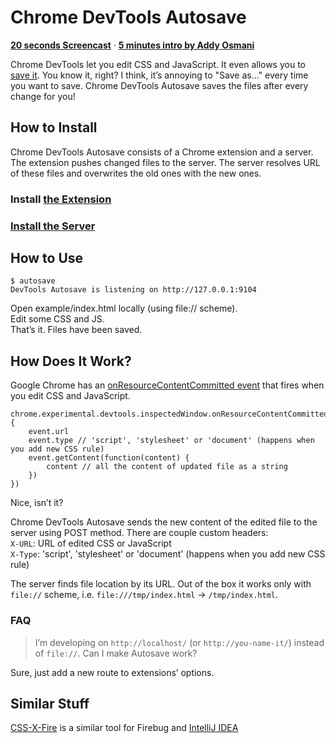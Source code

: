 # Chrome DevTools Autosave

**[20 seconds Screencast](http://www.youtube.com/watch?v=M4rme6EUvwQ)** · **[5 minutes intro by Addy Osmani](http://addyosmani.com/blog/autosave-changes-chrome-dev-tools/)**

Chrome DevTools let you edit CSS and JavaScript. It even allows you to [save it](http://youtu.be/N8SS-rUEZPg?t=7m13s). You know it, right? I think, it’s annoying to "Save as..." every time you want to save. Chrome DevTools Autosave saves the files after every change for you!

## How to Install

Chrome DevTools Autosave consists of a Chrome extension and a server. The extension pushes changed files to the server. The server resolves URL of these files and overwrites the old ones with the new ones.

### Install [the Extension](https://chrome.google.com/webstore/detail/mlejngncgiocofkcbnnpaieapabmanfl)

### [Install the Server](https://github.com/NV/chrome-devtools-autosave-server/blob/master/README.mdown)

## How to Use

    $ autosave
    DevTools Autosave is listening on http://127.0.0.1:9104

Open example/index.html locally (using file:// scheme).  
Edit some CSS and JS.  
That’s it. Files have been saved.

## How Does It Work?

Google Chrome has an [onResourceContentCommitted event](http://code.google.com/chrome/extensions/dev/experimental.devtools.inspectedWindow.html#event-onResourceContentCommitted) that fires when you edit CSS and JavaScript.

    chrome.experimental.devtools.inspectedWindow.onResourceContentCommitted.addListener(function(event) {
        event.url
        event.type // 'script', 'stylesheet' or 'document' (happens when you add new CSS rule)
        event.getContent(function(content) {
            content // all the content of updated file as a string
        })
    })

Nice, isn’t it?

Chrome DevTools Autosave sends the new content of the edited file to the server using POST method. There are couple custom headers:  
`X-URL`: URL of edited CSS or JavaScript  
`X-Type`: 'script', 'stylesheet' or 'document' (happens when you add new CSS rule)

The server finds file location by its URL. Out of the box it works only with `file://` scheme, i.e. `file:///tmp/index.html` → `/tmp/index.html`.

### FAQ

> I’m developing on `http://localhost/` (or `http://you-name-it/`) instead of `file://`. Can I make Autosave work?

Sure, just add a new route to extensions’ options.

## Similar Stuff

[CSS-X-Fire](http://code.google.com/p/css-x-fire/) is a similar tool for Firebug and [IntelliJ IDEA](http://www.jetbrains.com/idea/)
